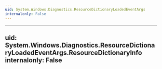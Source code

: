 ```yaml
---
uid: System.Windows.Diagnostics.ResourceDictionaryLoadedEventArgs
internalonly: False
---
```


---
uid: System.Windows.Diagnostics.ResourceDictionaryLoadedEventArgs.ResourceDictionaryInfo
internalonly: False
---
